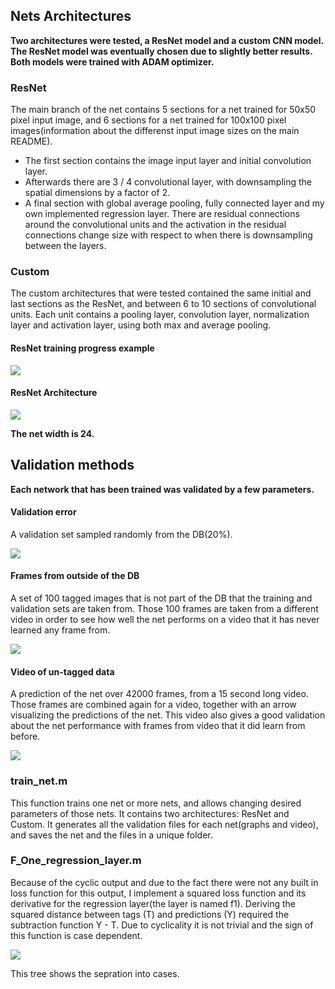 ## Nets Architectures

**Two architectures were tested, a ResNet model and a custom CNN model. The ResNet model was eventually chosen due to slightly better results. Both models were trained with ADAM optimizer.**

### ResNet
The main branch of the net contains 5 sections for a net trained for 50x50 pixel input image, and 6 sections for a net trained for 100x100 pixel images(information about the differenst input image sizes on the main README).
- The first section contains the image input layer and initial convolution layer.
- Afterwards there are 3 / 4 convolutional layer, with downsampling the spatial dimensions by a factor of 2.
- A final section with global average pooling, fully connected layer and my own implemented regression layer.
There are residual connections around the convolutional units and the activation in the residual connections change size with respect to when there is downsampling between the layers.  

### Custom
The custom architectures that were tested contained the same initial and last sections as the ResNet, and between 6 to 10 sections of convolutional units. Each unit contains a pooling layer, convolution layer, normalization layer and activation layer, using both max and average pooling.


#### ResNet training progress example

<img src="https://github.com/tamirscherf/My_Code/blob/master/visualization/Train_progress_ResNet.png">

#### ResNet Architecture

<img src="https://github.com/tamirscherf/My_Code/blob/master/visualization/MainNet_Architecture.png">

**The net width is 24.**

## Validation methods

**Each network that has been trained was validated by a few parameters.**

#### Validation error
A validation set sampled randomly from the DB(20%).

<img src="https://github.com/tamirscherf/My_Code/blob/master/visualization/Body_Angle_Linear_Loss_Validation_Graph.png">

#### Frames from outside of the DB
A set of 100 tagged images that is not part of the DB that the training and validation sets are taken from.
Those 100 frames are taken from a different video in order to see how well the net performs on a video that it has never learned any
frame from. 

<img src="https://github.com/tamirscherf/My_Code/blob/master/visualization/Final_test_validation_graph.png">

#### Video of un-tagged data
A prediction of the net over 42000 frames, from a 15 second long video. Those frames are combined again for a video,
together with an arrow visualizing the predictions of the net. This video also gives a
good validation about the net performance with frames from video that it did learn from before.  

[![](http://img.youtube.com/vi/kqMZotVtYfY/0.jpg)](http://www.youtube.com/watch?v=kqMZotVtYfY)

### train_net.m
This function trains one net or more nets, and allows changing desired parameters of those nets.
It contains two architectures: ResNet and Custom. It generates all the validation files for each net(graphs and video), and saves the net and the files in a unique folder.

### F_One_regression_layer.m
Because of the cyclic output and due to the fact there were not any built in loss function for this output, I implement a squared loss
function and its derivative for the regression layer(the layer is named f1). Deriving the squared distance between tags (T) and predictions (Y) required the subtraction function Y - T. Due to cyclicality it is not trivial and the sign of this function is case dependent.

<img src="https://github.com/tamirscherf/My_Code/blob/master/visualization/Cyclic_loss_derivative_cases.png">

This tree shows the sepration into cases.
